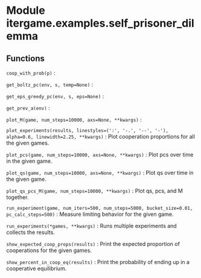 Module itergame.examples.self_prisoner_dilemma
==============================================

Functions
---------

    
`coop_with_prob(p)`
:   

    
`get_boltz_pc(env, s, temp=None)`
:   

    
`get_eps_greedy_pc(env, s, eps=None)`
:   

    
`get_prev_a(env)`
:   

    
`plot_M(game, num_steps=10000, axs=None, **kwargs)`
:   

    
`plot_experiments(results, linestyles=(':', '-.', '--', '-'), alpha=0.6, linewidth=2.25, **kwargs)`
:   Plot cooperation proportions for all the given games.

    
`plot_pcs(game, num_steps=10000, axs=None, **kwargs)`
:   Plot pcs over time in the given game.

    
`plot_qs(game, num_steps=10000, axs=None, **kwargs)`
:   Plot qs over time in the given game.

    
`plot_qs_pcs_M(game, num_steps=10000, **kwargs)`
:   Plot qs, pcs, and M together.

    
`run_experiment(game, num_iters=500, num_steps=5000, bucket_size=0.01, pc_calc_steps=500)`
:   Measure limiting behavior for the given game.

    
`run_experiments(*games, **kwargs)`
:   Runs multiple experiments and collects the results.

    
`show_expected_coop_props(results)`
:   Print the expected proportion of cooperations for the given games.

    
`show_percent_in_coop_eq(results)`
:   Print the probability of ending up in a cooperative equilibrium.